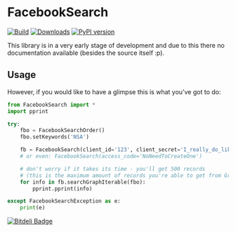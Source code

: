 # FacebookSearch
[![Build](https://api.travis-ci.org/ckoepp/FacebookSearch.png?branch=master)](https://travis-ci.org/ckoepp/FacebookSearch/branches) [![Downloads](https://img.shields.io/pypi/dm/FacebookSearch.svg)](https://crate.io/packages/FacebookSearch/) [![PyPI version](https://img.shields.io/pypi/v/FacebookSearch.svg)](https://crate.io/packages/FacebookSearch/)

This library is in a very early stage of development and due to this there no documentation available (besides the source itself :p).

## Usage
However, if you would like to have a glimpse this is what you've got to do:
```python
from FacebookSearch import *
import pprint

try:
    fbo = FacebookSearchOrder()
    fbo.setKeywords('NSA')

    fb = FacebookSearch(client_id='123', client_secret='I_really_do_like_spiderman_undies')
    # or even: FacebookSearch(access_code='NoNeedToCreateOne')

    # don't worry if it takes its time - you'll get 500 records
    # (this is the maximum amount of records you're able to get from Graph API)
    for info in fb.searchGraphIterable(fbo):
        pprint.pprint(info)

except FacebookSearchException as e:
    print(e)
```


[![Bitdeli Badge](https://d2weczhvl823v0.cloudfront.net/ckoepp/facebooksearch/trend.png)](https://bitdeli.com/free "Bitdeli Badge")

